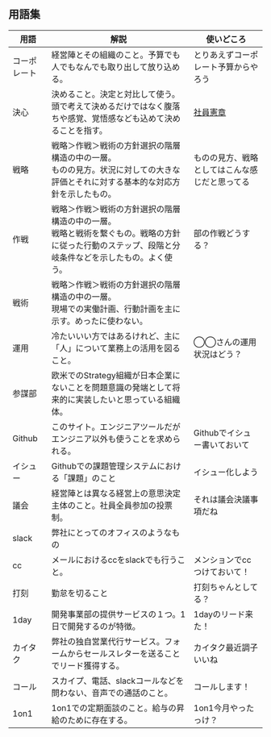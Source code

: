 ## 用語集

| 用語 | 解説 | 使いどころ |
| --- | --- | --- |
| コーポレート | 経営陣とその組織のこと。予算でも人でもなんでも取り出して放り込める。 | とりあえずコーポレート予算からやろう |
| 決心 | 決めること。決定と対比して使う。頭で考えて決めるだけではなく腹落ちや感覚、覚悟感なども込めて決めることを指す。 | [社員憲章](https://github.com/imejin-dev/constitution/blob/master/bill_of_rights.md) |
| 戦略 | 戦略＞作戦＞戦術の方針選択の階層構造の中の一層。<br />ものの見方。状況に対しての大きな評価とそれに対する基本的な対応方針を示したもの。 | ものの見方、戦略としてはこんな感じだと思ってる |
| 作戦 | 戦略＞作戦＞戦術の方針選択の階層構造の中の一層。<br />戦略と戦術を繋ぐもの。戦略の方針に従った行動のステップ、段階と分岐条件などを示したもの。よく使う。 | 部の作戦どうする？ |
| 戦術 | 戦略＞作戦＞戦術の方針選択の階層構造の中の一層。<br />現場での実働計画、行動計画を主に示す。めったに使わない。 | |
| 運用 | 冷たいいい方ではあるけれど、主に「人」について業務上の活用を図ること。 | ◯◯さんの運用状況はどう？ |
| 参謀部 | 欧米でのStrategy組織が日本企業にないことを問題意識の発端として将来的に実装したいと思っている組織体。 | |
| Github | このサイト。エンジニアツールだがエンジニア以外も使うことを求められる。 | Githubでイシュー書いておいて |
| イシュー | Githubでの課題管理システムにおける「課題」のこと | イシュー化しよう |
| 議会 | 経営陣とは異なる経営上の意思決定主体のこと。社員全員参加の投票制。 | それは議会決議事項だね |
| slack | 弊社にとってのオフィスのようなもの | |
| cc | メールにおけるccをslackでも行うこと。 | メンションでccつけておいて！ |
| 打刻 | 勤怠を切ること | 打刻ちゃんとしてる？ |
| 1day | 開発事業部の提供サービスの１つ。1日で開発するのが特徴。 | 1dayのリード来た！ |
| カイタク | 弊社の独自営業代行サービス。フォームからセールスレターを送ることでリード獲得する。 | カイタク最近調子いいね |
| コール | スカイプ、電話、slackコールなどを問わない、音声での通話のこと。 | コールします！ |
| 1on1 | 1on1での定期面談のこと。給与の昇給のために存在する。 | 1on1今月やったっけ？ |
